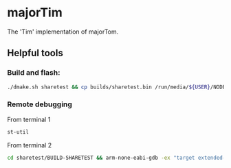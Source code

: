 # majorTim
The 'Tim' implementation of majorTom.


## Helpful tools

### Build and flash:
```bash
./dmake.sh sharetest && cp builds/sharetest.bin /run/media/${USER}/NODE_F446RE/
```

### Remote debugging
From terminal 1
```bash
st-util
```
From terminal 2
```bash
cd sharetest/BUILD-SHARETEST && arm-none-eabi-gdb -ex "target extended-remote localhost:4242" mbed.elf && cd -
```